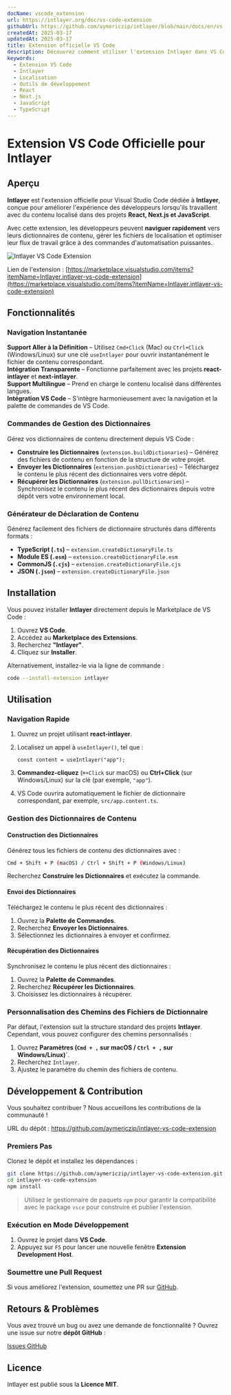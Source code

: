 ```yaml
---
docName: vscode_extension
url: https://intlayer.org/doc/vs-code-extension
githubUrl: https://github.com/aymericzip/intlayer/blob/main/docs/en/vs_code_extension.md
createdAt: 2025-03-17
updatedAt: 2025-03-17
title: Extension officielle VS Code
description: Découvrez comment utiliser l'extension Intlayer dans VS Code pour améliorer votre flux de travail. Naviguez rapidement entre les contenus localisés et gérez vos dictionnaires efficacement.
keywords:
  - Extension VS Code
  - Intlayer
  - Localisation
  - Outils de développement
  - React
  - Next.js
  - JavaScript
  - TypeScript
---
```


# Extension VS Code Officielle pour Intlayer

## Aperçu

**Intlayer** est l'extension officielle pour Visual Studio Code dédiée à **Intlayer**, conçue pour améliorer l'expérience des développeurs lorsqu'ils travaillent avec du contenu localisé dans des projets **React, Next.js et JavaScript**.

Avec cette extension, les développeurs peuvent **naviguer rapidement** vers leurs dictionnaires de contenu, gérer les fichiers de localisation et optimiser leur flux de travail grâce à des commandes d'automatisation puissantes.

![Intlayer VS Code Extension](https://github.com/aymericzip/intlayer/blob/main/docs/assets/vs_code_extension_demo.gif)

Lien de l'extension : [https://marketplace.visualstudio.com/items?itemName=Intlayer.intlayer-vs-code-extension](https://marketplace.visualstudio.com/items?itemName=Intlayer.intlayer-vs-code-extension)

## Fonctionnalités

### Navigation Instantanée

**Support Aller à la Définition** – Utilisez `Cmd+Click` (Mac) ou `Ctrl+Click` (Windows/Linux) sur une clé `useIntlayer` pour ouvrir instantanément le fichier de contenu correspondant.  
**Intégration Transparente** – Fonctionne parfaitement avec les projets **react-intlayer** et **next-intlayer**.  
**Support Multilingue** – Prend en charge le contenu localisé dans différentes langues.  
**Intégration VS Code** – S'intègre harmonieusement avec la navigation et la palette de commandes de VS Code.

### Commandes de Gestion des Dictionnaires

Gérez vos dictionnaires de contenu directement depuis VS Code :

- **Construire les Dictionnaires** (`extension.buildDictionaries`) – Générez des fichiers de contenu en fonction de la structure de votre projet.
- **Envoyer les Dictionnaires** (`extension.pushDictionaries`) – Téléchargez le contenu le plus récent des dictionnaires vers votre dépôt.
- **Récupérer les Dictionnaires** (`extension.pullDictionaries`) – Synchronisez le contenu le plus récent des dictionnaires depuis votre dépôt vers votre environnement local.

### Générateur de Déclaration de Contenu

Générez facilement des fichiers de dictionnaire structurés dans différents formats :

- **TypeScript (`.ts`)** – `extension.createDictionaryFile.ts`
- **Module ES (`.esm`)** – `extension.createDictionaryFile.esm`
- **CommonJS (`.cjs`)** – `extension.createDictionaryFile.cjs`
- **JSON (`.json`)** – `extension.createDictionaryFile.json`

## Installation

Vous pouvez installer **Intlayer** directement depuis le Marketplace de VS Code :

1. Ouvrez **VS Code**.
2. Accédez au **Marketplace des Extensions**.
3. Recherchez **"Intlayer"**.
4. Cliquez sur **Installer**.

Alternativement, installez-le via la ligne de commande :

```sh
code --install-extension intlayer
```

## Utilisation

### Navigation Rapide

1. Ouvrez un projet utilisant **react-intlayer**.
2. Localisez un appel à `useIntlayer()`, tel que :

   ```tsx
   const content = useIntlayer("app");
   ```

3. **Commandez-cliquez** (`⌘+Click` sur macOS) ou **Ctrl+Click** (sur Windows/Linux) sur la clé (par exemple, `"app"`).
4. VS Code ouvrira automatiquement le fichier de dictionnaire correspondant, par exemple, `src/app.content.ts`.

### Gestion des Dictionnaires de Contenu

#### Construction des Dictionnaires

Générez tous les fichiers de contenu des dictionnaires avec :

```sh
Cmd + Shift + P (macOS) / Ctrl + Shift + P (Windows/Linux)
```

Recherchez **Construire les Dictionnaires** et exécutez la commande.

#### Envoi des Dictionnaires

Téléchargez le contenu le plus récent des dictionnaires :

1. Ouvrez la **Palette de Commandes**.
2. Recherchez **Envoyer les Dictionnaires**.
3. Sélectionnez les dictionnaires à envoyer et confirmez.

#### Récupération des Dictionnaires

Synchronisez le contenu le plus récent des dictionnaires :

1. Ouvrez la **Palette de Commandes**.
2. Recherchez **Récupérer les Dictionnaires**.
3. Choisissez les dictionnaires à récupérer.

### Personnalisation des Chemins des Fichiers de Dictionnaire

Par défaut, l'extension suit la structure standard des projets **Intlayer**. Cependant, vous pouvez configurer des chemins personnalisés :

1. Ouvrez **Paramètres (`Cmd + ,` sur macOS / `Ctrl + ,` sur Windows/Linux)`**.
2. Recherchez `Intlayer`.
3. Ajustez le paramètre du chemin des fichiers de contenu.

## Développement & Contribution

Vous souhaitez contribuer ? Nous accueillons les contributions de la communauté !

URL du dépôt : https://github.com/aymericzip/intlayer-vs-code-extension

### Premiers Pas

Clonez le dépôt et installez les dépendances :

```sh
git clone https://github.com/aymericzip/intlayer-vs-code-extension.git
cd intlayer-vs-code-extension
npm install
```

> Utilisez le gestionnaire de paquets `npm` pour garantir la compatibilité avec le package `vsce` pour construire et publier l'extension.

### Exécution en Mode Développement

1. Ouvrez le projet dans **VS Code**.
2. Appuyez sur `F5` pour lancer une nouvelle fenêtre **Extension Development Host**.

### Soumettre une Pull Request

Si vous améliorez l'extension, soumettez une PR sur [GitHub](https://github.com/aymericzip/intlayer-vs-code-extension).

## Retours & Problèmes

Vous avez trouvé un bug ou avez une demande de fonctionnalité ? Ouvrez une issue sur notre **dépôt GitHub** :

[Issues GitHub](https://github.com/aymericzip/intlayer-vs-code-extension/issues)

## Licence

Intlayer est publié sous la **Licence MIT**.
